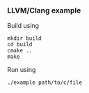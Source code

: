 ### LLVM/Clang example

Build using

```
mkdir build
cd build
cmake ..
make
```

Run using

```
./example path/to/c/file
```
